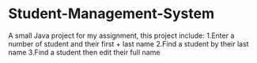 # Student-Management-System
A small Java project for my assignment, this project include:
1.Enter a number of student and their first + last name
2.Find a student by their last name
3.Find a student then edit their full name
